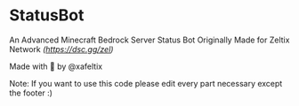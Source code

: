 # StatusBot
An Advanced Minecraft Bedrock Server Status Bot Originally Made for Zeltix Network *(https://dsc.gg/zel)*

Made with 💖 by @xafeltix


Note: If you want to use this code please edit every part necessary except the footer :)
